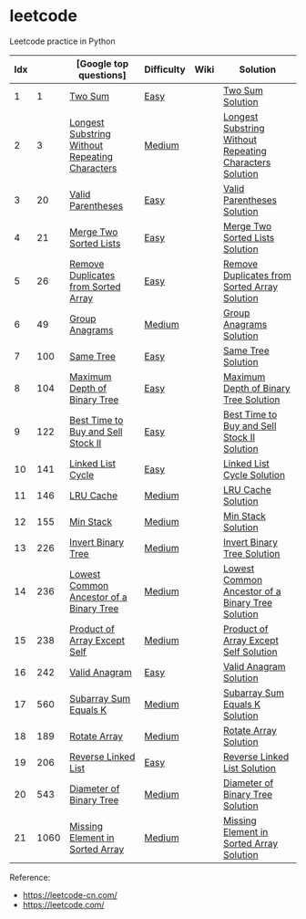 # leetcode
Leetcode practice in Python



| Idx |      | [Google top questions]                                           |Difficulty|Wiki                | Solution                                                  |
|-----|------| ---------------------------------------------------------------- | -------- |------------------- |-----------------------------------------------------------|
| 1   | 1    | [Two Sum]              |	[Easy]	|                    | [Two Sum Solution]                                        |
| 2   | 3    | [Longest Substring Without Repeating Characters]              |	[Medium]	|                    | [Longest Substring Without Repeating Characters Solution] |
| 3   | 20   | [Valid Parentheses]              |	[Easy]	|                    | [Valid Parentheses Solution]                              |
| 4   | 21   | [Merge Two Sorted Lists]              |	[Easy]	|                    | [Merge Two Sorted Lists Solution]                         |
| 5   | 26   | [Remove Duplicates from Sorted Array]              |	[Easy]	|                    | [Remove Duplicates from Sorted Array Solution]            |
| 6   | 49   | [Group Anagrams]              |	[Medium]	|                    | [Group Anagrams Solution]                                 |
| 7   | 100  | [Same Tree]              |	[Easy]	|                    | [Same Tree Solution]             |
| 8   | 104  | [Maximum Depth of Binary Tree]              |	[Easy]	|                    | [Maximum Depth of Binary Tree Solution]             |
| 9   | 122  | [Best Time to Buy and Sell Stock II]              |	[Easy]	|                    | [Best Time to Buy and Sell Stock II Solution]             |
| 10  | 141  | [Linked List Cycle]              |	[Easy]	|                    | [Linked List Cycle Solution]                              |
| 11  | 146  | [LRU Cache]              |	[Medium]	|                    | [LRU Cache Solution]                                      |
| 12  | 155  | [Min Stack]              |	[Medium]	|                    | [Min Stack Solution]                                      |
| 13  | 226  | [Invert Binary Tree]              |	[Medium]	|                    | [Invert Binary Tree Solution]                |
| 14  | 236  | [Lowest Common Ancestor of a Binary Tree]              |	[Medium]	|                    | [Lowest Common Ancestor of a Binary Tree Solution]                |
| 15  | 238  | [Product of Array Except Self]              |	[Medium]	|                    | [Product of Array Except Self Solution]                   |
| 16  | 242  | [Valid Anagram]              |	[Easy]	|                    | [Valid Anagram Solution]                                  |
| 17  | 560  | [Subarray Sum Equals K]              |	[Medium]	|                    | [Subarray Sum Equals K Solution]                          |
| 18  | 189  | [Rotate Array]                                    |  [Medium] |                    | [Rotate Array Solution]                                   |
| 19  | 206  | [Reverse Linked List]                                    |  [Easy] |                    | [Reverse Linked List Solution]                            |
| 20  | 543  | [Diameter of Binary Tree]                                    |  [Medium] |                    | [Diameter of Binary Tree Solution]                        |
| 21  | 1060 | [Missing Element in Sorted Array]                                    |  [Medium] |                    | [Missing Element in Sorted Array Solution]                |

[Remove Duplicates from Sorted Array]: https://leetcode.com/problems/remove-duplicates-from-sorted-array/
[Remove Duplicates from Sorted Array Solution]: https://github.com/robinali34/leetcode_python/blob/main/src/easy/remove_duplicates_from_sorted_array/solution.py
[Best Time to Buy and Sell Stock II]: https://leetcode.com/problems/best-time-to-buy-and-sell-stock-ii
[Best Time to Buy and Sell Stock II Solution]: https://github.com/robinali34/leetcode_python/blob/main/src/easy/best_time_to_buy_and_sell_stock_ii/solution.py
[Rotate Array]: https://leetcode.com/problems/rotate-array
[Rotate Array Solution]: https://github.com/robinali34/leetcode_python/blob/main/src/medium/rotate_array/solution.py
[Missing Element in Sorted Array]: https://leetcode.com/problems/missing-element-in-sorted-array
[Missing Element in Sorted Array Solution]: https://github.com/robinali34/leetcode_python/blob/main/src/medium/missing_element_in_sorted_array/solution.py
[Two Sum]: https://leetcode.com/problems/two-sum/
[Two Sum Solution]: https://github.com/robinali34/leetcode_python/blob/main/src/easy/two_sum/solution.py
[Longest Substring Without Repeating Characters]: https://leetcode.com/problems/longest-substring-without-repeating-characters
[Longest Substring Without Repeating Characters Solution]: https://github.com/robinali34/leetcode_python/blob/main/src/medium/longest_substring_without_repeating_characters/solution.py
[Subarray Sum Equals K]: https://leetcode.com/problems/subarray-sum-equals-k
[Subarray Sum Equals K Solution]: https://github.com/robinali34/leetcode_python/blob/main/src/medium/subarray_sum_equals_k/solution.py
[Valid Anagram]: https://leetcode.com/problems/valid-anagram
[Valid Anagram Solution]: https://github.com/robinali34/leetcode_python/blob/main/src/easy/valid_anagram/solution.py
[Group Anagrams]: https://leetcode.com/problems/group-anagrams
[Group Anagrams Solution]: https://github.com/robinali34/leetcode_python/blob/main/src/medium/group_anagrams/solution.py
[Product of Array Except Self]: https://leetcode.com/problems/product-of-array-except-self
[Product of Array Except Self Solution]: https://github.com/robinali34/leetcode_python/blob/main/src/medium/product_of_array_except_self/solution.py
[Reverse Linked List]: https://leetcode.com/problems/reverse-linked-list
[Reverse Linked List Solution]: https://github.com/robinali34/leetcode_python/blob/main/src/easy/reverse_linked_list/solution.py
[Merge Two Sorted Lists]: https://leetcode.com/problems/merge-two-sorted-lists
[Merge Two Sorted Lists Solution]: https://github.com/robinali34/leetcode_python/blob/main/src/easy/merge_two_sorted_lists/solution.py
[Linked List Cycle]: https://leetcode.com/problems/linked-list-cycle
[Linked List Cycle Solution]: https://github.com/robinali34/leetcode_python/blob/main/src/easy/linked_list_cycle/solution.py
[Min Stack]: https://leetcode.com/problems/min-stack
[Min Stack Solution]: https://github.com/robinali34/leetcode_python/blob/main/src/medium/min_stack/solution.py
[Valid Parentheses]: https://leetcode.com/problems/valid-parentheses
[Valid Parentheses Solution]: https://github.com/robinali34/leetcode_python/blob/main/src/easy/valid_anagram/solution.py
[LRU Cache]: https://leetcode.com/problems/lru-cache
[LRU Cache Solution]: https://github.com/robinali34/leetcode_python/blob/main/src/medium/lru_cache/solution.py
[Maximum Depth of Binary Tree]: https://leetcode.com/problems/maximum-depth-of-binary-tree
[Maximum Depth of Binary Tree Solution]: https://github.com/robinali34/leetcode_python/blob/main/src/easy/maximum_depth_of_binary_tree/solution.py
[Invert Binary Tree]: https://leetcode.com/problems/invert-binary-tree
[Invert Binary Tree Solution]: https://github.com/robinali34/leetcode_python/blob/main/src/easy/invert_binary_tree/solution.py
[Same Tree]: https://leetcode.com/problems/same-tree
[Same Tree Solution]: https://github.com/robinali34/leetcode_python/blob/main/src/easy/same_tree/solution.py
[Binary Tree Level Order Traversal]: https://leetcode.com/problems/binary-tree-level-order-traversal
[Binary Tree Level Order Traversal Solution]: https://github.com/robinali34/leetcode_python/blob/main/src/medium/binary_tree_level_order_traversal/solution.py
[Diameter of Binary Tree]: https://leetcode.com/problems/diameter-of-binary-tree
[Diameter of Binary Tree Solution]: https://github.com/robinali34/leetcode_python/blob/main/src/easy/diameter_of_binary_tree/solution.py
[Lowest Common Ancestor of a Binary Tree]: https://leetcode.com/problems/lowest-common-ancestor-of-a-binary-tree
[Lowest Common Ancestor of a Binary Tree Solution]: https://github.com/robinali34/leetcode_python/blob/main/src/medium/lowest_common_ancestor_of_a_binary_tree/solution.py

[Easy]: https://github.com/robinali/leetcode/tree/main/src/easy
[Medium]: https://github.com/robinali/leetcode/tree/main/src/medium
[Hard]: https://github.com/robinali/leetcode/tree/main/src/hard

Reference:
* https://leetcode-cn.com/
* https://leetcode.com/